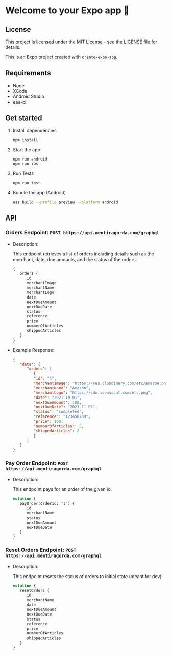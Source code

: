 # Welcome to your Expo app 👋

## License

This project is licensed under the MIT License - see the [LICENSE](./LICENSE) file for details.

This is an [Expo](https://expo.dev) project created with [`create-expo-app`](https://www.npmjs.com/package/create-expo-app).

## Requirements

- Node
- XCode
- Android Studio
- eas-cli

## Get started

1. Install dependencies

   ```bash
   npm install
   ```

2. Start the app

   ```bash
   npm run android
   npm run ios
   ```

3. Run Tests

   ```bash
   npm run test
   ```

4. Bundle the app (Android)

   ```bash
   eas build --profile preview --platform android
   ```

## API

### Orders Endpoint: `POST https://api.mentiragorda.com/graphql`

- Description:

   This endpoint retrieves a list of orders including details such as the merchant, date, due amounts, and the status of the orders.

   ```graphql
   {
      orders {
         id
         merchantImage
         merchantName
         merchantLogo
         date
         nextDueAmount
         nextDueDate
         status
         reference
         price
         numberOfArticles
         shippedArticles
      }
   }
   ```

- Example Response:

   ```json
   {
      "data": {
         "orders": [
            {
            "id": "1",
            "merchantImage": "https://res.cloudinary.com/etc/amazon.png",
            "merchantName": "Amazon",
            "merchantLogo": "https://cdn.iconscout.com/etc.png",
            "date": "2021-10-01",
            "nextDueAmount": 100,
            "nextDueDate": "2021-11-01",
            "status": "completed",
            "reference": "123456789",
            "price": 100,
            "numberOfArticles": 5,
            "shippedArticles": 2
            }
         ]
      }
   }
   ```

### Pay Order Endpoint: `POST https://api.mentiragorda.com/graphql`

- Description:

   This endpoint pays for an order of the given id.

   ```graphql
   mutation {
      payOrder(orderId: "1") {
         id
         merchantName
         status
         nextDueAmount
         nextDueDate
      }
   }
   ```

### Reset Orders Endpoint: `POST https://api.mentiragorda.com/graphql`

- Description:

   This endpoint resets the status of orders to initial state (meant for dev).

   ```graphql
   mutation {
      resetOrders {
         id
         merchantName
         date
         nextDueAmount
         nextDueDate
         status
         reference
         price
         numberOfArticles
         shippedArticles
      }
   }
   ```
